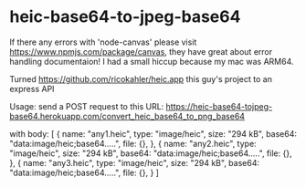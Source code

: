 # heic-base64-to-jpeg-base64

If there any errors with 'node-canvas' please visit https://www.npmjs.com/package/canvas, they have great about error handling documentaion! I had a small hiccup because my mac was ARM64.

Turned https://github.com/ricokahler/heic.app this guy's project to an express API

Usage:
  send a POST request to this URL: 
  https://heic-base64-tojpeg-base64.herokuapp.com/convert_heic_base64_to_png_base64
  
  with body: 
          [
            {
             name: "any1.heic",
             type: "image/heic",
             size: "294 kB",
             base64: "data:image/heic;base64.....",
             file: {},
            },
            {
             name: "any2.heic",
             type: "image/heic",
             size: "294 kB",
             base64: "data:image/heic;base64.....",
             file: {},
            },
            {
             name: "any3.heic",
             type: "image/heic",
             size: "294 kB",
             base64: "data:image/heic;base64.....",
             file: {},
            }
          ]
    
  
  
